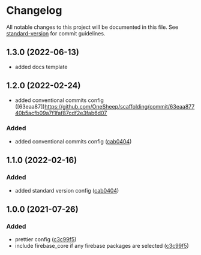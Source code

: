 # Changelog

All notable changes to this project will be documented in this file. See
[standard-version](https://github.com/conventional-changelog/standard-version) for commit
guidelines.

## 1.3.0 (2022-06-13)

- added docs template

## 1.2.0 (2022-02-24)

- added conventional commits config
  ([63eaa87])https://github.com/OneSheep/scaffolding/commit/63eaa87740b5acfb09a7f1faf87cdf2e3fab6d07

### Added

- added conventional commits config
  ([cab0404](https://github.com/OneSheep/scaffolding/commit/cab0404e0d1c872a7dac7e60ac2ed801b653458a))

## 1.1.0 (2022-02-16)

### Added

- added standard version config
  ([cab0404](https://github.com/OneSheep/scaffolding/commit/cab0404e0d1c872a7dac7e60ac2ed801b653458a))

## 1.0.0 (2021-07-26)

### Added

- prettier config
  ([c3c99f5](https://github.com/OneSheep/scaffolding/commit/c3c99f5e857e3c314b179011636f1fc7db95c77a))
- include firebase_core if any firebase packages are selected
  ([c3c99f5](https://github.com/OneSheep/scaffolding/commit/c3c99f5e857e3c314b179011636f1fc7db95c77a))
